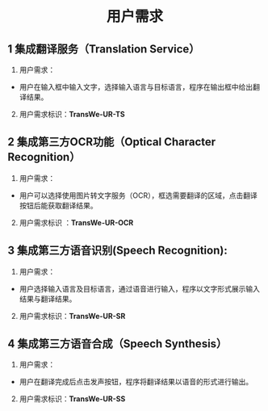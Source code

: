 <h1 align = "center">用户需求</h1>

## 1 集成翻译服务（Translation Service）

1. 用户需求：

- 用户在输入框中输入文字，选择输入语言与目标语言，程序在输出框中给出翻译结果。

2. 用户需求标识：**TransWe-UR-TS**

## 2 集成第三方OCR功能（Optical Character Recognition）

1. 用户需求：

- 用户可以选择使用图片转文字服务（OCR），框选需要翻译的区域，点击翻译按钮后能获取翻译结果。

2. 用户需求标识 ：**TransWe-UR-OCR**

## 3 集成第三方语音识别(Speech Recognition):

1. 用户需求：

- 用户选择输入语言及目标语言，通过语音进行输入，程序以文字形式展示输入结果与翻译结果。

2. 用户需求标识：**TransWe-UR-SR**

## 4 集成第三方语音合成（Speech Synthesis）

1. 用户需求：

- 用户在翻译完成后点击发声按钮，程序将翻译结果以语音的形式进行输出。

2. 用户需求标识：**TransWe-UR-SS**
